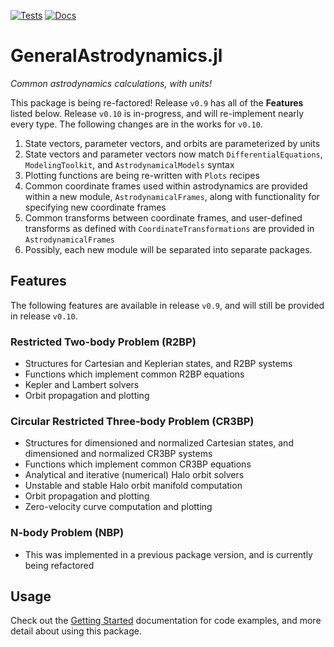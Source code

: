 [![Tests](https://github.com/cadojo/GeneralAstrodynamics.jl/workflows/Tests/badge.svg)](https://github.com/cadojo/GeneralAstrodynamics.jl/actions?query=workflow%3ATests)
[![Docs](https://github.com/cadojo/GeneralAstrodynamics.jl/workflows/Documentation/badge.svg)](https://cadojo.github.io/GeneralAstrodynamics.jl/dev)

# GeneralAstrodynamics.jl
_Common astrodynamics calculations, with units!_

This package is being re-factored! Release `v0.9` has all of the __Features__ listed below. Release `v0.10` is in-progress, and will re-implement nearly every type. The following changes are in the works for `v0.10`.

1. State vectors, parameter vectors, and orbits are parameterized by units
2. State vectors and parameter vectors now match `DifferentialEquations`, `ModelingToolkit`, and `AstrodynamicalModels` syntax
3. Plotting functions are being re-written with `Plots` recipes
4. Common coordinate frames used within astrodynamics are provided within a new module, `AstrodynamicalFrames`, along with functionality for specifying new coordinate frames
5. Common transforms between coordinate frames, and user-defined transforms as defined with `CoordinateTransformations` are provided in `AstrodynamicalFrames`
6. Possibly, each new module will be separated into separate packages.

## Features

The following features are available in release `v0.9`, and will still be provided in release `v0.10`.

### Restricted Two-body Problem (R2BP)
* Structures for Cartesian and Keplerian states, and R2BP systems
* Functions which implement common R2BP equations
* Kepler and Lambert solvers
* Orbit propagation and plotting

### Circular Restricted Three-body Problem (CR3BP)
* Structures for dimensioned and normalized Cartesian states, and dimensioned and normalized CR3BP systems
* Functions which implement common CR3BP equations
* Analytical and iterative (numerical) Halo orbit solvers
* Unstable and stable Halo orbit manifold computation
* Orbit propagation and plotting
* Zero-velocity curve computation and plotting

### N-body Problem (NBP)
* This was implemented in a previous package version, and is currently being refactored

## Usage

Check out the [Getting Started](https://cadojo.github.io/GeneralAstrodynamics.jl/dev/) documentation for code examples, and more detail about using this package. 
